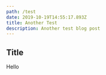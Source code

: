 ```yaml
---
path: /test
date: 2019-10-19T14:55:17.893Z
title: Another Test
description: Another test blog post
---
```

## Title

Hello
